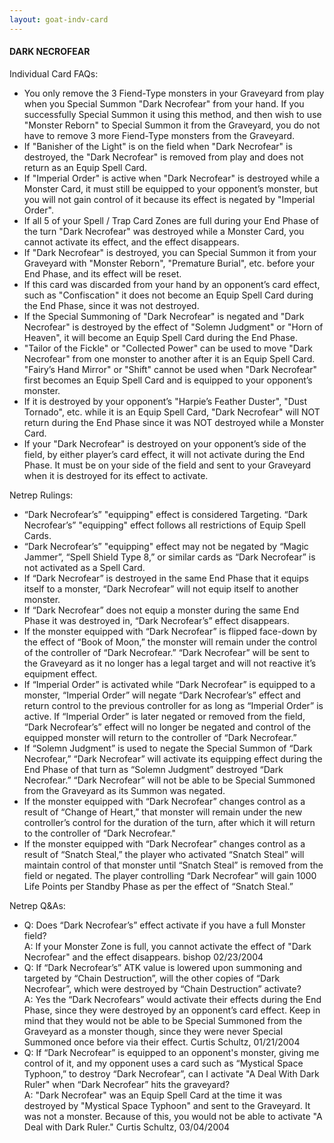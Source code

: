 ```yaml
---
layout: goat-indv-card
---
```


#### DARK NECROFEAR

Individual Card FAQs:

*   You only remove the 3 Fiend-Type monsters in your Graveyard from play when you Special Summon "Dark Necrofear" from your hand. If you successfully Special Summon it using this method, and then wish to use "Monster Reborn" to Special Summon it from the Graveyard, you do not have to remove 3 more Fiend-Type monsters from the Graveyard.
*   If "Banisher of the Light" is on the field when "Dark Necrofear" is destroyed, the "Dark Necrofear" is removed from play and does not return as an Equip Spell Card.
*   If "Imperial Order" is active when "Dark Necrofear" is destroyed while a Monster Card, it must still be equipped to your opponent’s monster, but you will not gain control of it because its effect is negated by "Imperial Order".
*   If all 5 of your Spell / Trap Card Zones are full during your End Phase of the turn "Dark Necrofear" was destroyed while a Monster Card, you cannot activate its effect, and the effect disappears.
*   If "Dark Necrofear" is destroyed, you can Special Summon it from your Graveyard with "Monster Reborn", "Premature Burial", etc. before your End Phase, and its effect will be reset.
*   If this card was discarded from your hand by an opponent’s card effect, such as "Confiscation" it does not become an Equip Spell Card during the End Phase, since it was not destroyed.
*   If the Special Summoning of "Dark Necrofear" is negated and "Dark Necrofear" is destroyed by the effect of "Solemn Judgment" or "Horn of Heaven", it will become an Equip Spell Card during the End Phase.
*   "Tailor of the Fickle" or "Collected Power" can be used to move "Dark Necrofear" from one monster to another after it is an Equip Spell Card. "Fairy’s Hand Mirror" or "Shift" cannot be used when "Dark Necrofear" first becomes an Equip Spell Card and is equipped to your opponent’s monster.
*   If it is destroyed by your opponent’s "Harpie’s Feather Duster", "Dust Tornado", etc. while it is an Equip Spell Card, "Dark Necrofear" will NOT return during the End Phase since it was NOT destroyed while a Monster Card.
*   If your "Dark Necrofear" is destroyed on your opponent’s side of the field, by either player’s card effect, it will not activate during the End Phase. It must be on your side of the field and sent to your Graveyard when it is destroyed for its effect to activate.

Netrep Rulings:

*   “Dark Necrofear’s” "equipping" effect is considered Targeting. “Dark Necrofear’s” "equipping" effect follows all restrictions of Equip Spell Cards.
*   “Dark Necrofear’s” "equipping" effect may not be negated by “Magic Jammer”, “Spell Shield Type 8,” or similar cards as “Dark Necrofear” is not activated as a Spell Card.
*   If “Dark Necrofear” is destroyed in the same End Phase that it equips itself to a monster, “Dark Necrofear” will not equip itself to another monster.
*   If “Dark Necrofear” does not equip a monster during the same End Phase it was destroyed in, “Dark Necrofear’s” effect disappears.
*   If the monster equipped with “Dark Necrofear” is flipped face-down by the effect of “Book of Moon,” the monster will remain under the control of the controller of “Dark Necrofear.” “Dark Necrofear” will be sent to the Graveyard as it no longer has a legal target and will not reactive it’s equipment effect.
*   If “Imperial Order” is activated while “Dark Necrofear” is equipped to a monster, “Imperial Order” will negate “Dark Necrofear’s” effect and return control to the previous controller for as long as “Imperial Order” is active. If “Imperial Order” is later negated or removed from the field, “Dark Necrofear’s” effect will no longer be negated and control of the equipped monster will return to the controller of “Dark Necrofear.”
*   If “Solemn Judgment” is used to negate the Special Summon of “Dark Necrofear,” “Dark Necrofear” will activate its equipping effect during the End Phase of that turn as “Solemn Judgment” destroyed “Dark Necrofear.” “Dark Necrofear” will not be able to be Special Summoned from the Graveyard as its Summon was negated.
*   If the monster equipped with “Dark Necrofear” changes control as a result of “Change of Heart,” that monster will remain under the new controller’s control for the duration of the turn, after which it will return to the controller of “Dark Necrofear."
*   If the monster equipped with “Dark Necrofear” changes control as a result of “Snatch Steal,” the player who activated “Snatch Steal” will maintain control of that monster until “Snatch Steal” is removed from the field or negated. The player controlling “Dark Necrofear” will gain 1000 Life Points per Standby Phase as per the effect of “Snatch Steal.”

Netrep Q&As:

*   Q: Does “Dark Necrofear’s” effect activate if you have a full Monster field?  
    A: If your Monster Zone is full, you cannot activate the effect of "Dark Necrofear" and the effect disappears. bishop 02/23/2004
*   Q: If “Dark Necrofear’s” ATK value is lowered upon summoning and targeted by “Chain Destruction”, will the other copies of “Dark Necrofear”, which were destroyed by “Chain Destruction” activate?  
    A: Yes the “Dark Necrofears” would activate their effects during the End Phase, since they were destroyed by an opponent’s card effect. Keep in mind that they would not be able to be Special Summoned from the Graveyard as a monster though, since they were never Special Summoned once before via their effect. Curtis Schultz, 01/21/2004
*   Q: If “Dark Necrofear” is equipped to an opponent's monster, giving me control of it, and my opponent uses a card such as “Mystical Space Typhoon,” to destroy “Dark Necrofear”, can I activate "A Deal With Dark Ruler" when “Dark Necrofear” hits the graveyard?  
    A: "Dark Necrofear" was an Equip Spell Card at the time it was destroyed by "Mystical Space Typhoon" and sent to the Graveyard. It was not a monster. Because of this, you would not be able to activate "A Deal with Dark Ruler." Curtis Schultz, 03/04/2004